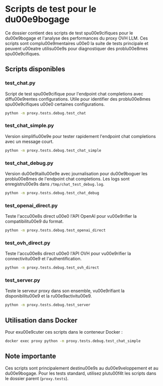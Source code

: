 # Scripts de test pour le du00e9bogage

Ce dossier contient des scripts de test spu00e9cifiques pour le du00e9bogage et l'analyse des performances du proxy OVH LLM. Ces scripts sont complu00e9mentaires u00e0 la suite de tests principale et peuvent u00eatre utilisu00e9s pour diagnostiquer des problu00e8mes spu00e9cifiques.

## Scripts disponibles

### test_chat.py

Script de test spu00e9cifique pour l'endpoint chat completions avec diffu00e9rentes configurations. Utile pour identifier des problu00e8mes spu00e9cifiques u00e0 certaines configurations.

```bash
python -m proxy.tests.debug.test_chat
```

### test_chat_simple.py

Version simplifiu00e9e pour tester rapidement l'endpoint chat completions avec un message court.

```bash
python -m proxy.tests.debug.test_chat_simple
```

### test_chat_debug.py

Version du00e9taillu00e9e avec journalisation pour du00e9boguer les problu00e8mes de l'endpoint chat completions. Les logs sont enregistru00e9s dans `/tmp/chat_test_debug.log`.

```bash
python -m proxy.tests.debug.test_chat_debug
```

### test_openai_direct.py

Teste l'accu00e8s direct u00e0 l'API OpenAI pour vu00e9rifier la compatibilitu00e9 du format.

```bash
python -m proxy.tests.debug.test_openai_direct
```

### test_ovh_direct.py

Teste l'accu00e8s direct u00e0 l'API OVH pour vu00e9rifier la connectivitu00e9 et l'authentification.

```bash
python -m proxy.tests.debug.test_ovh_direct
```

### test_server.py

Teste le serveur proxy dans son ensemble, vu00e9rifiant la disponibilitu00e9 et la ru00e9activitu00e9.

```bash
python -m proxy.tests.debug.test_server
```

## Utilisation dans Docker

Pour exu00e9cuter ces scripts dans le conteneur Docker :

```bash
docker exec proxy python -m proxy.tests.debug.test_chat_simple
```

## Note importante

Ces scripts sont principalement destinu00e9s au du00e9veloppement et au du00e9bogage. Pour les tests standard, utilisez plutu00f4t les scripts dans le dossier parent (`proxy.tests`).
